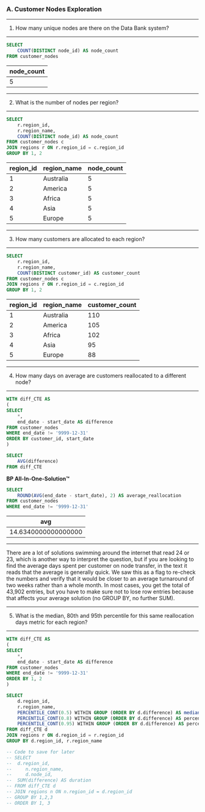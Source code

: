 
### A. Customer Nodes Exploration
---
1. How many unique nodes are there on the Data Bank system?
---
```sql
SELECT
	COUNT(DISTINCT node_id) AS node_count
FROM customer_nodes
```
| node_count|
|-----------|
| 5         |
---
2. What is the number of nodes per region?
---
```sql
SELECT
    r.region_id,
    r.region_name,
    COUNT(DISTINCT node_id) AS node_count
FROM customer_nodes c
JOIN regions r ON r.region_id = c.region_id
GROUP BY 1, 2
```

| region_id | region_name | node_count |
|-----------|-------------|------------|
| 1         | Australia   | 5          |
| 2         | America     | 5          |
| 3         | Africa      | 5          |
| 4         | Asia        | 5          |
| 5         | Europe      | 5          |
---

3. How many customers are allocated to each region?
---
```sql
SELECT
	r.region_id,
    r.region_name,
    COUNT(DISTINCT customer_id) AS customer_count
FROM customer_nodes c
JOIN regions r ON r.region_id = c.region_id
GROUP BY 1, 2
```
| region_id | region_name | customer_count |
|-----------|-------------|----------------|
| 1         | Australia   | 110            |
| 2         | America     | 105            |
| 3         | Africa      | 102            |
| 4         | Asia        | 95             |
| 5         | Europe      | 88             |
---
4. How many days on average are customers reallocated to a different node?
---

```sql
WITH diff_CTE AS
(
SELECT
	*,
    end_date - start_date AS difference
FROM customer_nodes
WHERE end_date != '9999-12-31'
ORDER BY customer_id, start_date
)

SELECT
	AVG(difference)
FROM diff_CTE
```

**BP All-In-One-Solution™**

```sql
SELECT
    ROUND(AVG(end_date - start_date), 2) AS average_reallocation
FROM customer_nodes
WHERE end_date != '9999-12-31'
```

|avg                |
|-------------------|
|14.6340000000000000|
---

There are a lot of solutions swimming around the internet that read 24 or 23, which is another way to interpret the question, but if you are looking to find the average days spent per customer on node transfer, in the text it reads that the average is generally quick. We saw this as a flag to re-check the numbers and verify that it would be closer to an average turnaround of two weeks rather than a whole month. In most cases, you get the total of 43,902 entries, but you have to make sure not to lose row entries because that affects your average solution (no GROUP BY, no further SUM).

---
5. What is the median, 80th and 95th percentile for this same reallocation days metric for each region?
---

```sql
WITH diff_CTE AS
(
SELECT
	*,
    end_date - start_date AS difference
FROM customer_nodes
WHERE end_date != '9999-12-31'
ORDER BY 1, 2
)

SELECT 
    d.region_id,
    r.region_name,
    PERCENTILE_CONT(0.5) WITHIN GROUP (ORDER BY d.difference) AS median,
    PERCENTILE_CONT(0.8) WITHIN GROUP (ORDER BY d.difference) AS percent_80,
    PERCENTILE_CONT(0.95) WITHIN GROUP (ORDER BY d.difference) AS percent_95
FROM diff_CTE d
JOIN regions r ON d.region_id = r.region_id
GROUP BY d.region_id, r.region_name

-- Code to save for later
-- SELECT
-- 	d.region_id,
--     n.region_name,
--     d.node_id,
-- 	SUM(difference) AS duration
-- FROM diff_CTE d
-- JOIN regions n ON n.region_id = d.region_id
-- GROUP BY 1,2,3
-- ORDER BY 1, 3
```
